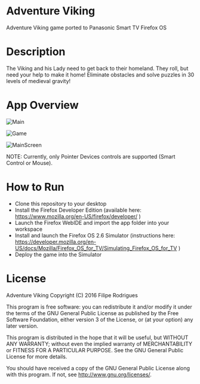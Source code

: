 # Adventure Viking
Adventure Viking game ported to Panasonic Smart TV Firefox OS

# Description
The Viking and his Lady need to get back to their homeland.
They roll, but need your help to make it home!
Eliminate obstacles and solve puzzles in 30 levels of medieval gravity!

# App Overview
![Main](https://i.imgsafe.org/7c146bc4b9.png)

![Game](https://i.imgsafe.org/7c15eb25e9.png)

![MainScreen](https://i.imgsafe.org/7c17fc1391.png)

NOTE: Currently, only Pointer Devices controls are supported (Smart Control or Mouse).

# How to Run
* Clone this repository to your desktop
* Install the Firefox Developer Edition (available here: https://www.mozilla.org/en-US/firefox/developer/ )
* Launch the Firefox WebIDE and import the app folder into your workspace
* Install and launch the Firefox OS 2.6 Simulator (instructions here: https://developer.mozilla.org/en-US/docs/Mozilla/Firefox_OS_for_TV/Simulating_Firefox_OS_for_TV ) 
* Deploy the game into the Simulator

# License
Adventure Viking
Copyright (C) 2016 Filipe Rodrigues

This program is free software: you can redistribute it and/or modify
it under the terms of the GNU General Public License as published by
the Free Software Foundation, either version 3 of the License, or
(at your option) any later version.

This program is distributed in the hope that it will be useful,
but WITHOUT ANY WARRANTY; without even the implied warranty of
MERCHANTABILITY or FITNESS FOR A PARTICULAR PURPOSE.  See the
GNU General Public License for more details.

You should have received a copy of the GNU General Public License
along with this program.  If not, see http://www.gnu.org/licenses/.
